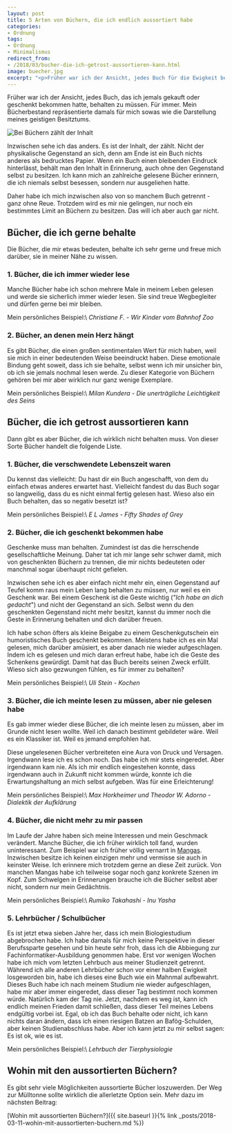 ```yaml
---
layout: post
title: 5 Arten von Büchern, die ich endlich aussortiert habe
categories:
- Ordnung
tags:
- Ordnung
- Minimalismus
redirect_from:
- /2018/03/bucher-die-ich-getrost-aussortieren-kann.html
image: buecher.jpg
excerpt: "<p>Früher war ich der Ansicht, jedes Buch für die Ewigkeit behalten zu müssen. Warum ich das mittlerweile anders sehe und von welchen Büchern ich mich getrennt habe, erfährst du hier.</p>"
---
```


Früher war ich der Ansicht, jedes Buch, das ich jemals gekauft
oder geschenkt bekommen hatte, behalten zu müssen. Für immer. Mein
Bücherbestand repräsentierte damals für mich sowas wie die Darstellung
meines geistigen Besitztums.

![Bei Büchern zählt der Inhalt]({{site.baseurl}}/assets/img/posts/buecher.jpg)

Inzwischen sehe ich das anders. Es ist der Inhalt, der zählt. Nicht der
physikalische Gegenstand an sich, denn am Ende ist ein Buch nichts
anderes als bedrucktes Papier. Wenn ein Buch einen bleibenden Eindruck
hinterlässt, behält man den Inhalt in Erinnerung, auch ohne den
Gegenstand selbst zu besitzen. Ich kann mich an zahlreiche gelesene
Bücher erinnern, die ich niemals selbst besessen, sondern nur
ausgeliehen hatte.

Daher habe ich mich inzwischen also von so manchem Buch getrennt - ganz
ohne Reue. Trotzdem wird es mir nie gelingen, nur noch ein bestimmtes
Limit an Büchern zu besitzen. Das will ich aber auch gar nicht.

## Bücher, die ich gerne behalte

Die Bücher, die mir etwas bedeuten, behalte ich sehr gerne und freue
mich darüber, sie in meiner Nähe zu wissen.

### 1. Bücher, die ich immer wieder lese

Manche Bücher habe ich schon mehrere Male in meinem Leben gelesen und
werde sie sicherlich immer wieder lesen. Sie sind treue Wegbegleiter und
dürfen gerne bei mir bleiben.

Mein persönliches Beispiel:\\
*Christiane F. - Wir Kinder vom Bahnhof Zoo*

### 2. Bücher, an denen mein Herz hängt

Es gibt Bücher, die einen großen sentimentalen Wert für mich haben, weil
sie mich in einer bedeutenden Weise beeindruckt haben. Diese emotionale
Bindung geht soweit, dass ich sie behalte, selbst wenn ich mir unsicher
bin, ob ich sie jemals nochmal lesen werde. Zu dieser Kategorie von
Büchern gehören bei mir aber wirklich nur ganz wenige Exemplare.

Mein persönliches Beispiel:\\
*Milan Kundera - Die unerträgliche Leichtigkeit des Seins*

## Bücher, die ich getrost aussortieren kann

Dann gibt es aber Bücher, die ich wirklich nicht behalten muss. Von
dieser Sorte Bücher handelt die folgende Liste.

### 1. Bücher, die verschwendete Lebenszeit waren

Du kennst das vielleicht: Du hast dir ein Buch angeschafft, von dem du
einfach etwas anderes erwartet hast. Vielleicht fandest du das Buch
sogar so langweilig, dass du es nicht einmal fertig gelesen hast. Wieso
also ein Buch behalten, das so negativ besetzt ist?

Mein persönliches Beispiel:\\
*E L James - Fifty Shades of Grey*

### 2. Bücher, die ich geschenkt bekommen habe

Geschenke muss man behalten. Zumindest ist das die herrschende
gesellschaftliche Meinung. Daher tat ich mir lange sehr schwer damit,
mich von geschenkten Büchern zu trennen, die mir nichts bedeuteten oder
manchmal sogar überhaupt nicht gefielen.

Inzwischen sehe ich es aber einfach nicht mehr ein, einen Gegenstand auf
Teufel komm raus mein Leben lang behalten zu müssen, nur weil es ein
Geschenk war. Bei einem Geschenk ist die Geste wichtig (*"Ich habe an
dich gedacht*") und nicht der Gegenstand an sich. Selbst wenn du den
geschenkten Gegenstand nicht mehr besitzt, kannst du immer noch die
Geste in Erinnerung behalten und dich darüber freuen.

Ich habe schon öfters als kleine Beigabe zu einem Geschenkgutschein ein
humoristisches Buch geschenkt bekommen. Meistens habe ich es ein Mal
gelesen, mich darüber amüsiert, es aber danach nie wieder aufgeschlagen.
Indem ich es gelesen und mich daran erfreut habe, habe ich die Geste des
Schenkens gewürdigt. Damit hat das Buch bereits seinen Zweck erfüllt.
Wieso sich also gezwungen fühlen, es für immer zu behalten?

Mein persönliches Beispiel:\\
*Uli Stein - Kochen*

### 3. Bücher, die ich meinte lesen zu müssen, aber nie gelesen habe

Es gab immer wieder diese Bücher, die ich meinte lesen zu müssen, aber
im Grunde nicht lesen wollte. Weil ich danach bestimmt gebildeter wäre.
Weil es ein Klassiker ist. Weil es jemand empfohlen hat.

Diese ungelesenen Bücher verbreiteten eine Aura von Druck und Versagen.
Irgendwann lese ich es schon noch. Das habe ich mir stets eingeredet.
Aber irgendwann kam nie. Als ich mir endlich eingestehen konnte, dass
irgendwann auch in Zukunft nicht kommen würde, konnte ich die
Erwartungshaltung an mich selbst aufgeben. Was für eine Erleichterung!

Mein persönliches Beispiel:\\
*Max Horkheimer und Theodor W. Adorno - Dialektik der Aufklärung*

### 4. Bücher, die nicht mehr zu mir passen

Im Laufe der Jahre haben sich meine Interessen und mein Geschmack
verändert. Manche Bücher, die ich früher wirklich toll fand, wurden
uninteressant. Zum Beispiel war ich früher völlig vernarrt in
[Mangas](https://de.wikipedia.org/wiki/Manga). Inzwischen besitze ich
keinen einzigen mehr und vermisse sie auch in keinster Weise. Ich
erinnere mich trotzdem gerne an diese Zeit zurück. Von manchen Mangas
habe ich teilweise sogar noch ganz konkrete Szenen im Kopf. Zum
Schwelgen in Erinnerungen brauche ich die Bücher selbst aber nicht,
sondern nur mein Gedächtnis.

Mein persönliches Beispiel:\\
*Rumiko Takahashi - Inu Yasha*

### 5. Lehrbücher / Schulbücher

Es ist jetzt etwa sieben Jahre her, dass ich mein Biologiestudium
abgebrochen habe. Ich habe damals für mich keine Perspektive in dieser
Berufssparte gesehen und bin heute sehr froh, dass ich die Abbiegung zur
Fachinformatiker-Ausbildung genommen habe. Erst vor wenigen Wochen habe
ich mich vom letzten Lehrbuch aus meiner Studienzeit getrennt. Während
ich alle anderen Lehrbücher schon vor einer halben Ewigkeit losgeworden
bin, habe ich dieses eine Buch wie ein Mahnmal aufbewahrt. Dieses Buch
habe ich nach meinem Studium nie wieder aufgeschlagen, habe mir aber
immer eingeredet, dass dieser Tag bestimmt noch kommen würde. Natürlich
kam der Tag nie. Jetzt, nachdem es weg ist, kann ich endlich meinen
Frieden damit schließen, dass dieser Teil meines Lebens endgültig vorbei
ist. Egal, ob ich das Buch behalte oder nicht, ich kann nichts daran
ändern, dass ich einen riesigen Batzen an Bafög-Schulden, aber keinen
Studienabschluss habe. Aber ich kann jetzt zu mir selbst sagen: Es ist
ok, wie es ist.

Mein persönliches Beispiel:\\
*Lehrbuch der Tierphysiologie*

## Wohin mit den aussortierten Büchern?

Es gibt sehr viele Möglichkeiten aussortierte Bücher loszuwerden. Der
Weg zur Mülltonne sollte wirklich die allerletzte Option sein. Mehr dazu
im nächsten Beitrag:

[Wohin mit aussortierten Büchern?]({{ site.baseurl }}{% link _posts/2018-03-11-wohin-mit-aussortierten-buchern.md %})
